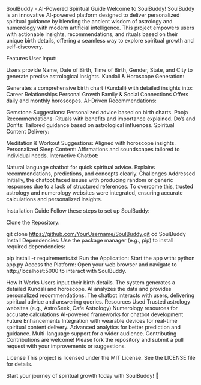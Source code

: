SoulBuddy - AI-Powered Spiritual Guide
Welcome to SoulBuddy!
SoulBuddy is an innovative AI-powered platform designed to deliver personalized spiritual guidance by blending the ancient wisdom of astrology and numerology with modern artificial intelligence. This project empowers users with actionable insights, recommendations, and rituals based on their unique birth details, offering a seamless way to explore spiritual growth and self-discovery.

Features
User Input:

Users provide Name, Date of Birth, Time of Birth, Gender, State, and City to generate precise astrological insights.
Kundali & Horoscope Generation:

Generates a comprehensive birth chart (Kundali) with detailed insights into:
Career
Relationships
Personal Growth
Family & Social Connections
Offers daily and monthly horoscopes.
AI-Driven Recommendations:

Gemstone Suggestions: Personalized advice based on birth charts.
Pooja Recommendations: Rituals with benefits and importance explained.
Do’s and Don’ts: Tailored guidance based on astrological influences.
Spiritual Content Delivery:

Meditation & Workout Suggestions: Aligned with horoscope insights.
Personalized Sleep Content: Affirmations and soundscapes tailored to individual needs.
Interactive Chatbot:

Natural language chatbot for quick spiritual advice.
Explains recommendations, predictions, and concepts clearly.
Challenges Addressed
Initially, the chatbot faced issues with producing random or generic responses due to a lack of structured references. To overcome this, trusted astrology and numerology websites were integrated, ensuring accurate calculations and personalized insights.

Installation Guide
Follow these steps to set up SoulBuddy:

Clone the Repository:

git clone https://github.com/YourUsername/SoulBuddy.git
cd SoulBuddy
Install Dependencies:
Use the package manager (e.g., pip) to install required dependencies:


pip install -r requirements.txt
Run the Application:
Start the app with:
python app.py
Access the Platform:
Open your web browser and navigate to http://localhost:5000 to interact with SoulBuddy.

How It Works
Users input their birth details.
The system generates a detailed Kundali and horoscope.
AI analyzes the data and provides personalized recommendations.
The chatbot interacts with users, delivering spiritual advice and answering queries.
Resources Used
Trusted astrology websites (e.g., AstroSeek, Cafe Astrology)
Numerology resources for accurate calculations
AI-powered frameworks for chatbot development
Future Enhancements
Integration with wearable devices for real-time spiritual content delivery.
Advanced analytics for better prediction and guidance.
Multi-language support for a wider audience.
Contributing
Contributions are welcome! Please fork the repository and submit a pull request with your improvements or suggestions.

License
This project is licensed under the MIT License. See the LICENSE file for details.

Start your journey of spiritual growth today with SoulBuddy! 🌟

